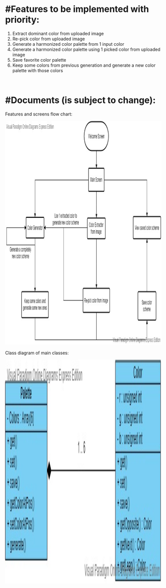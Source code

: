 <h1>#Features to be implemented with priority:</h1>
<ol>
    <li>Extract dominant color from uploaded image</li>
    <li>Re-pick color from uploaded image</li>
    <li>Generate a harmonized color palette from 1 input color</li>
    <li>Generate a harmonized color palette using 1 picked color from uploaded image</li>
    <li>Save favorite color palette</li>
    <li>Keep some colors from previous generation and generate a new color palette with those colors</li>
</ol>

<br>

<h1>#Documents (is subject to change):</h1>
<p>Features and screens flow chart:</p>
<img src="features_and_screens_flow_chart.jpg" width="1280" height="720">
<p>Class diagram of main classes:</p>
<img src="class_diagram.jpg" width="1280" height="720">
